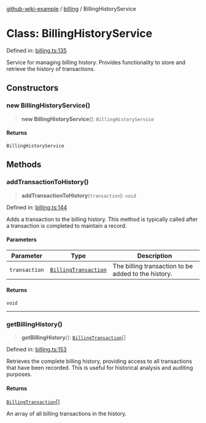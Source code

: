 [github-wiki-example](../wiki/Home) / [billing](../wiki/billing) / BillingHistoryService

# Class: BillingHistoryService

Defined in: [billing.ts:135](https://github.com/typedoc2md/dummy-typescript-api/blob/main/src/billing.ts#L135)

Service for managing billing history.
Provides functionality to store and retrieve the history of transactions.

## Constructors

### new BillingHistoryService()

> **new BillingHistoryService**(): `BillingHistoryService`

#### Returns

`BillingHistoryService`

## Methods

### addTransactionToHistory()

> **addTransactionToHistory**(`transaction`): `void`

Defined in: [billing.ts:144](https://github.com/typedoc2md/dummy-typescript-api/blob/main/src/billing.ts#L144)

Adds a transaction to the billing history.
This method is typically called after a transaction is completed to maintain a record.

#### Parameters

| Parameter | Type | Description |
| ------ | ------ | ------ |
| `transaction` | [`BillingTransaction`](../wiki/billing.Interface.BillingTransaction) | The billing transaction to be added to the history. |

#### Returns

`void`

***

### getBillingHistory()

> **getBillingHistory**(): [`BillingTransaction`](../wiki/billing.Interface.BillingTransaction)[]

Defined in: [billing.ts:153](https://github.com/typedoc2md/dummy-typescript-api/blob/main/src/billing.ts#L153)

Retrieves the complete billing history, providing access to all transactions that have been recorded.
This is useful for historical analysis and auditing purposes.

#### Returns

[`BillingTransaction`](../wiki/billing.Interface.BillingTransaction)[]

An array of all billing transactions in the history.
